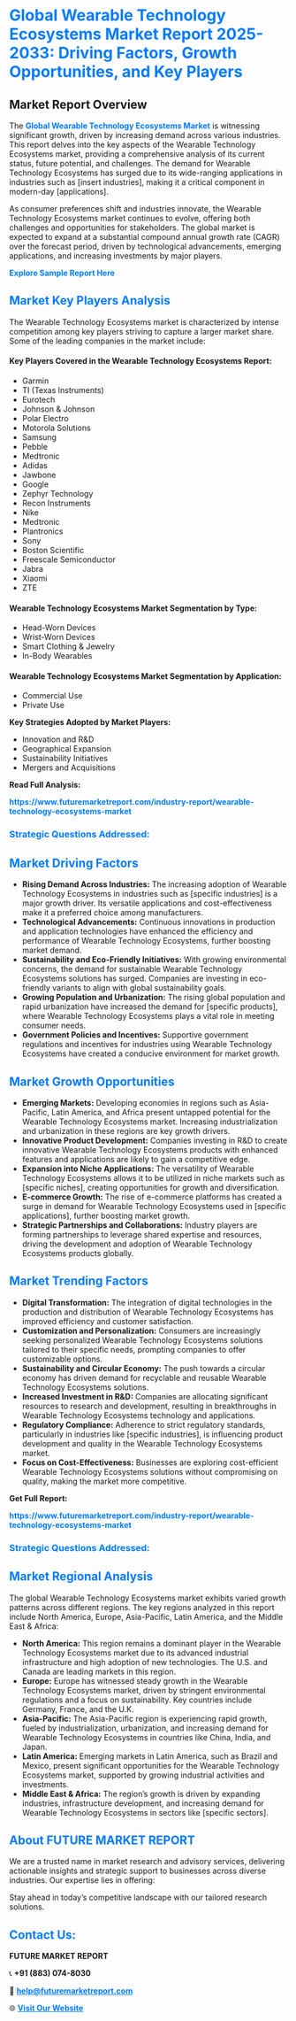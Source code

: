 <h1 style="color: #007BFF;">Global Wearable Technology Ecosystems Market Report 2025-2033: Driving Factors, Growth Opportunities, and Key Players</h1>

<section id="overview">
<h2>Market Report Overview</h2>
<p>The <a href="https://www.futuremarketreport.com/industry-report/wearable-technology-ecosystems-market" style="color: #007BFF; text-decoration: none;"><strong>Global Wearable Technology Ecosystems Market</strong></a> is witnessing significant growth, driven by increasing demand across various industries. This report delves into the key aspects of the Wearable Technology Ecosystems market, providing a comprehensive analysis of its current status, future potential, and challenges. The demand for Wearable Technology Ecosystems has surged due to its wide-ranging applications in industries such as [insert industries], making it a critical component in modern-day [applications].</p>
<p>As consumer preferences shift and industries innovate, the Wearable Technology Ecosystems market continues to evolve, offering both challenges and opportunities for stakeholders. The global market is expected to expand at a substantial compound annual growth rate (CAGR) over the forecast period, driven by technological advancements, emerging applications, and increasing investments by major players.</p>
</section>

<section id="overview">
<p><a href="https://www.futuremarketreport.com/request-sample/reportId=98074" style="color: #007BFF; text-decoration: none;"><strong>Explore Sample Report Here</strong></a></p>
</section>

<section id="key-players">
<h2 style="color: #007BFF;">Market Key Players Analysis</h2>
<p>The Wearable Technology Ecosystems market is characterized by intense competition among key players striving to capture a larger market share. Some of the leading companies in the market include:</p>
<h4>Key Players Covered in the Wearable Technology Ecosystems Report:</h4>
<ul><li>Garmin</li><li>TI (Texas Instruments)</li><li>Eurotech</li><li>Johnson &amp; Johnson</li><li>Polar Electro</li><li>Motorola Solutions</li><li>Samsung</li><li>Pebble</li><li>Medtronic</li><li>Adidas</li><li>Jawbone</li><li>Google</li><li>Zephyr Technology</li><li>Recon Instruments</li><li>Nike</li><li>Medtronic</li><li>Plantronics</li><li>Sony</li><li>Boston Scientific</li><li>Freescale Semiconductor</li><li>Jabra</li><li>Xiaomi</li><li>ZTE</li></ul>
<h4>Wearable Technology Ecosystems Market Segmentation by Type:</h4>
<ul><li>Head-Worn Devices</li><li>Wrist-Worn Devices</li><li>Smart Clothing &amp; Jewelry</li><li>In-Body Wearables</li></ul>

<h4>Wearable Technology Ecosystems Market Segmentation by Application:</h4>
<ul><li>Commercial Use</li><li>Private Use</li></ul>
<p><strong>Key Strategies Adopted by Market Players:</strong></p>
<ul>
<li>Innovation and R&D</li>
<li>Geographical Expansion</li>
<li>Sustainability Initiatives</li>
<li>Mergers and Acquisitions</li>
</ul>
</section>

<section>
<p><strong>Read Full Analysis: </strong></p><a href="https://www.futuremarketreport.com/industry-report/wearable-technology-ecosystems-market" style="color: #007BFF; text-decoration: none;"><strong>https://www.futuremarketreport.com/industry-report/wearable-technology-ecosystems-market</strong></a>
<h3 style="color: #007BFF;">Strategic Questions Addressed:</h3>
</section>

<section id="driving-factors">
<h2 style="color: #007BFF;">Market Driving Factors</h2>
<ul>
<li><strong>Rising Demand Across Industries:</strong> The increasing adoption of Wearable Technology Ecosystems in industries such as [specific industries] is a major growth driver. Its versatile applications and cost-effectiveness make it a preferred choice among manufacturers.</li>
<li><strong>Technological Advancements:</strong> Continuous innovations in production and application technologies have enhanced the efficiency and performance of Wearable Technology Ecosystems, further boosting market demand.</li>
<li><strong>Sustainability and Eco-Friendly Initiatives:</strong> With growing environmental concerns, the demand for sustainable Wearable Technology Ecosystems solutions has surged. Companies are investing in eco-friendly variants to align with global sustainability goals.</li>
<li><strong>Growing Population and Urbanization:</strong> The rising global population and rapid urbanization have increased the demand for [specific products], where Wearable Technology Ecosystems plays a vital role in meeting consumer needs.</li>
<li><strong>Government Policies and Incentives:</strong> Supportive government regulations and incentives for industries using Wearable Technology Ecosystems have created a conducive environment for market growth.</li>
</ul>
</section>

<section id="growth-opportunities">
<h2 style="color: #007BFF;">Market Growth Opportunities</h2>
<ul>
<li><strong>Emerging Markets:</strong> Developing economies in regions such as Asia-Pacific, Latin America, and Africa present untapped potential for the Wearable Technology Ecosystems market. Increasing industrialization and urbanization in these regions are key growth drivers.</li>
<li><strong>Innovative Product Development:</strong> Companies investing in R&D to create innovative Wearable Technology Ecosystems products with enhanced features and applications are likely to gain a competitive edge.</li>
<li><strong>Expansion into Niche Applications:</strong> The versatility of Wearable Technology Ecosystems allows it to be utilized in niche markets such as [specific niches], creating opportunities for growth and diversification.</li>
<li><strong>E-commerce Growth:</strong> The rise of e-commerce platforms has created a surge in demand for Wearable Technology Ecosystems used in [specific applications], further boosting market growth.</li>
<li><strong>Strategic Partnerships and Collaborations:</strong> Industry players are forming partnerships to leverage shared expertise and resources, driving the development and adoption of Wearable Technology Ecosystems products globally.</li>
</ul>
</section>

<section id="trending-factors">
<h2 style="color: #007BFF;">Market Trending Factors</h2>
<ul>
<li><strong>Digital Transformation:</strong> The integration of digital technologies in the production and distribution of Wearable Technology Ecosystems has improved efficiency and customer satisfaction.</li>
<li><strong>Customization and Personalization:</strong> Consumers are increasingly seeking personalized Wearable Technology Ecosystems solutions tailored to their specific needs, prompting companies to offer customizable options.</li>
<li><strong>Sustainability and Circular Economy:</strong> The push towards a circular economy has driven demand for recyclable and reusable Wearable Technology Ecosystems solutions.</li>
<li><strong>Increased Investment in R&D:</strong> Companies are allocating significant resources to research and development, resulting in breakthroughs in Wearable Technology Ecosystems technology and applications.</li>
<li><strong>Regulatory Compliance:</strong> Adherence to strict regulatory standards, particularly in industries like [specific industries], is influencing product development and quality in the Wearable Technology Ecosystems market.</li>
<li><strong>Focus on Cost-Effectiveness:</strong> Businesses are exploring cost-efficient Wearable Technology Ecosystems solutions without compromising on quality, making the market more competitive.</li>
</ul>
</section>

<section>
<p><strong>Get Full Report: </strong></p><a href="https://www.futuremarketreport.com/industry-report/wearable-technology-ecosystems-market" style="color: #007BFF; text-decoration: none;"><strong>https://www.futuremarketreport.com/industry-report/wearable-technology-ecosystems-market</strong></a>
<h3 style="color: #007BFF;">Strategic Questions Addressed:</h3>
</section>


<section id="regional-analysis">
<h2 style="color: #007BFF;">Market Regional Analysis</h2>
<p>The global Wearable Technology Ecosystems market exhibits varied growth patterns across different regions. The key regions analyzed in this report include North America, Europe, Asia-Pacific, Latin America, and the Middle East & Africa:</p>
<ul>
<li><strong>North America:</strong> This region remains a dominant player in the Wearable Technology Ecosystems market due to its advanced industrial infrastructure and high adoption of new technologies. The U.S. and Canada are leading markets in this region.</li>
<li><strong>Europe:</strong> Europe has witnessed steady growth in the Wearable Technology Ecosystems market, driven by stringent environmental regulations and a focus on sustainability. Key countries include Germany, France, and the U.K.</li>
<li><strong>Asia-Pacific:</strong> The Asia-Pacific region is experiencing rapid growth, fueled by industrialization, urbanization, and increasing demand for Wearable Technology Ecosystems in countries like China, India, and Japan.</li>
<li><strong>Latin America:</strong> Emerging markets in Latin America, such as Brazil and Mexico, present significant opportunities for the Wearable Technology Ecosystems market, supported by growing industrial activities and investments.</li>
<li><strong>Middle East & Africa:</strong> The region’s growth is driven by expanding industries, infrastructure development, and increasing demand for Wearable Technology Ecosystems in sectors like [specific sectors].</li>
</ul>
</section>

<footer>
<h2 style="color: #007BFF;">About FUTURE MARKET REPORT</h2>
<p>We are a trusted name in market research and advisory services, delivering actionable insights and strategic support to businesses across diverse industries. Our expertise lies in offering:</p>

<p>Stay ahead in today’s competitive landscape with our tailored research solutions.</p>

<h2 style="color: #007BFF;">Contact Us:</h2>
<p><strong>FUTURE MARKET REPORT</strong></p>
<p>📞 <strong>+91 (883) 074-8030</strong></p>
<p>📧 <strong><a href="mailto:help@futuremarketreport.com" style="color: #007BFF;">help@futuremarketreport.com</a></strong></p>
<p>🌐 <strong><a href="https://www.futuremarketreport.com/" style="color: #007BFF;">Visit Our Website</a></strong></p>
</footer>